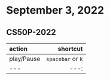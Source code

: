 # September 3, 2022

## CS50P-2022

| action | shortcut |
|:--- | ---:|
|play/Pause|`spacebar` or `k`|
|---|---:|